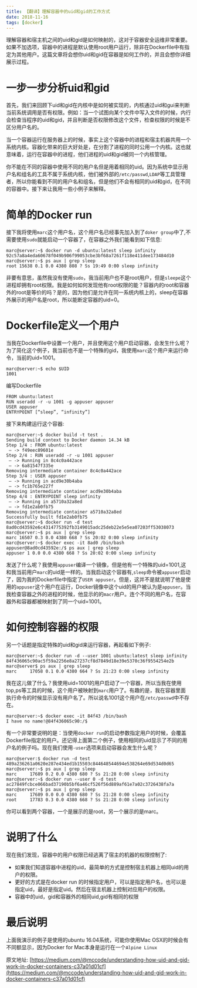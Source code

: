 ```yaml
---
title: 【翻译】理解容器中的uid和gid的工作方式
date: 2018-11-16
tags: [docker]
---
```

理解容器和宿主机之间的uid和gid是如何映射的，这对于容器安全运维非常重要。如果不加选项，容器中的进程是默认使用root用户运行，除非在Dockerfile中有指定为其他用户。这篇文章将会想你uid和gid在容器是如何工作的，并且会想你详细展示过程。

# 一步一步分析uid和gid
首先，我们来回顾下uid和gid在内核中是如何被实现的，内核通过uid和gui来判断当前系统调用是否有权限。例如：当一个试图向某个文件中写入文件的时候，内行会检查当程序的uid和gid，并且判断是否权限修改这个文件，检查权限的时候是不区分用户名的。

当一个容器运行在服务器上的时候，事实上这个容器中的进程和宿主机器共用一个系统内核。容器化带来的巨大好处是，在分割了进程的同时公用一个内核。这也就意味着，运行在容器中的进程，他们进程的uid和gid被同一个内核管理。


你不能在不同的容器中使用不同的用户名但是用着相同的uid。因为系统中显示用户名和组名的工具不属于系统内核，他们被外部的`/etc/passwd`,`LDAP`等工具管理者，所以你能看到不同的用户名和组名，但是他们不会有相同的uid和gid，在不同的容器中。接下来让我用一些小例子来解释。

# 简单的Docker run
接下我将使用`marc`这个用户名，这个用户名已经事先加入到了`doker group`中了,不需要使用`sudo`就能启动一个容器了，在容器之外我们能看到如下信息:
```shell
marc@server:~$ docker run -d ubuntu:latest sleep infinity
92c57a8a4eda60678f049b906f99053cbe3bf68a7261f118e411dee173484d10
marc@server:~$ ps aux | grep sleep
root 15638 0.1 0.0 4380 808 ? Ss 19:49 0:00 sleep infinity
```
非要有意思，虽然我没有使用`sudo`，我当前用户也不是root用户，但是`sleepe`这个进程却拥有root权限。我是如何如何发现他有root权限的能？容器内的root和容器外的root是等价的吗？是的，因为他们是允许在同一系统内核上的，sleep在容器外展示的用户名是root，所以能断定容器的uid=0。


# Dockerfile定义一个用户
当我在Dockerfile中设置一个用户，并且使用这个用户启动容器，会发生什么呢？为了简化这个例子，我当前也不是一个特殊的gid，我使用`marc`这个用户来运行命令，当前的uid=1001。
```shell
marc@server:~$ echo $UID
1001
```
编写Dockerfile
```shell
FROM ubuntu:latest
RUN useradd -r -u 1001 -g appuser appuser
USER appuser
ENTRYPOINT [“sleep”, “infinity”]
```
接下来构建运行这个容器:
```shell
marc@server:~$ docker build -t test .
Sending build context to Docker daemon 14.34 kB
Step 1/4 : FROM ubuntu:latest
 — -> f49eec89601e
Step 2/4 : RUN useradd -r -u 1001 appuser
 — -> Running in 8c4c0a442ace
 — -> 6a81547f335e
Removing intermediate container 8c4c0a442ace
Step 3/4 : USER appuser
 — -> Running in acd9e30b4aba
 — -> fc1b765e227f
Removing intermediate container acd9e30b4aba
Step 4/4 : ENTRYPOINT sleep infinity
 — -> Running in a5710a32a8ed
 — -> fd1e2ab0fb75
Removing intermediate container a5710a32a8ed
Successfully built fd1e2ab0fb75
marc@server:~$ docker run -d test
8ad0cd43592e6c4314775392fb3149015adc25deb22e5e5ea07203ff53038073
marc@server:~$ ps aux | grep sleep
marc 16507 0.3 0.0 4380 668 ? Ss 20:02 0:00 sleep infinity
marc@server:~$ docker exec -it 8ad0 /bin/bash
appuser@8ad0cd43592e:/$ ps aux | grep sleep
appuser 1 0.0 0.0 4380 668 ? Ss 20:02 0:00 sleep infinity
```
发送了什么呢？我使用`appuser`编译一个镜像，但是他有一个特殊的uid=1001,这和我当前用户`marc`的uid是一样的。当我启动这个容器有,`sleep`命令被`appuser`启动了，因为我的Dockerfile中指定了`USER appuser`。但是，这并不是就说明了他是使用的`appuser`这个用户在运行，Docker镜像中这个uid的用户被认为是`appuser`。当我检查容器之外的进程的时候，他显示的的`macr`用户。连个不同的用户名，在容器外和容器都被映射到了同一个uid=1001。

# 如何控制容器的权限
另一个话题是指定特殊的uid和gid来运行容器，再起看如下例子:
```shell
marc@server:~$ docker run -d --user 1001 ubuntu:latest sleep infinity
84f436065c90ac5f59a2256e8a27237cf8d7849d18e39e5370c36f9554254e2b
marc@server$ ps aux | grep sleep
marc     17058 0.1 0.0 4380 664 ? Ss 21:23 0:00 sleep infinity
```
我在这儿做了什么？我使用uid=1001的用户启动了一个容器，所以当我在使用top,ps等工具的时候，这个用户被映射到`marc`用户了。有趣的是，我在容器里面执行命令的时候显示没有用户名了。所以说名1001这个用户在`/etc/passwd`中不存在。
```shell
marc@server:~$ docker exec -it 84f43 /bin/bash
I have no name!@84f436065c90:/$
```
有一个非常要说明的是：当使用`docker run`的启动参数指定用户的时候，会覆盖Dockerfile指定的用户。还记得上面第二个例子，使用相同的uid显示了不同的用户名的例子吗。现在我们使用`-user`选项来启动容器会发生什么呢？
```shell
marc@server:$ docker run -d test
489a236261a0620e287e434ed1b15503c844648544694e538264e69d534d0d65
marc@server:~$ ps aux | grep sleep
marc     17689 0.2 0.0 4380 680 ? Ss 21:28 0:00 sleep infinity
marc@server:~$ docker run --user 0 -d test
ac27849fcbce066bad37190b5bf6a46cf526f56d889af61e7a02c3726438fa7a
marc@server:~$ ps aux | grep sleep
marc     17689 0.0 0.0 4380 680 ? Ss 21:28 0:00 sleep infinity
root     17783 0.3 0.0 4380 668 ? Ss 21:28 0:00 sleep infinity
```
你可以看到两个容器，一个是展示的是root，另一个展示的是marc。

# 说明了什么
现在我们发现，容器中的用户权限已经逃离了宿主的机器的权限控制了:
* 如果我们知道容器中进程的uid，最简单的方式是控制宿主机器上相同uid的用户的权限。
* 更好的方式是在docker run 的时候指定用户，可以是指定用户名，也可以是指定uid，最好是指定uid。然后在宿主机器上控制对应用户的权限。
* 容器中的uid，gid和容器外的相同uid,gid有相同的权限

# 最后说明
上面我演示的例子是使用的ubuntu 16.04系统，可能你使用Mac OSX的时候会有不同额显示，因为Docker for Mac本身是运行在一个`Alpine Linux`


原文地址: [https://medium.com/@mccode/understanding-how-uid-and-gid-work-in-docker-containers-c37a01d01cf](https://medium.com/@mccode/understanding-how-uid-and-gid-work-in-docker-containers-c37a01d01cf)
